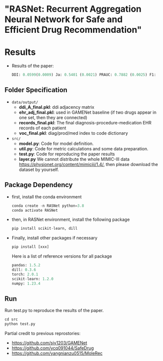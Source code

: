 # "RASNet: Recurrent Aggregation Neural Network for Safe and Efficient Drug Recommendation"

# Results

* Results of the paper:

  ``` python
  DDI: 0.0599(0.0009) Ja: 0.5401 (0.0021) PRAUC: 0.7882 (0.0025) F1: 0.6931 (0.0019) 
  ```

## Folder Specification

* ```data/output/```
  * **ddi_A_final.pkl**: ddi adjacency matrix
  * **ehr_adj_final.pkl**: used in GAMENet baseline (if two drugs appear in one set, then they are connected)
  * **records_final.pkl**: The final diagnosis-procedure-medication EHR records of each patient
  * **voc_final.pkl**: diag/prod/med index to code dictionary
* ```src/```
  * **model.py**: Code for model definition.
  * **util.py**: Code for metric calculations and some data preparation.
  * **test.py**: Code for reproducing the paper results
  * **layer.py**
We cannot distribute the whole MIMIC-III data https://physionet.org/content/mimiciii/1.4/, then please download the dataset by yourself.
## Package Dependency

* first, install the conda environment

  ```python
  conda create -n RASNet python=3.8
  conda activate RASNet
  ```

* then, in RASNet environment, install the following package
  ```py
  pip install scikit-learn, dill
  ```
* Finally, install other packages if necessary
  ```py
  pip install [xxx]
  ```
  Here is a list of reference versions for all package
  ```py
  pandas: 1.5.2
  dill: 0.3.6
  torch: 2.0.1
  scikit-learn: 1.2.0
  numpy: 1.23.4
  ```

##  Run 

Run test.py to reproduce the results of the paper.

```python
cd src
python test.py
```

Partial credit to previous reprostories:

- https://github.com/sjy1203/GAMENet
- https://github.com/ycq091044/SafeDrug
- https://github.com/yangnianzu0515/MoleRec
